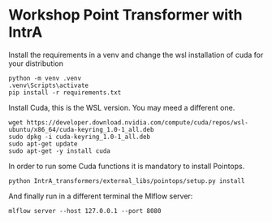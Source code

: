 # Workshop Point Transformer with IntrA

Install the requirements in a venv and change the wsl installation of cuda for your distribution

```console
python -m venv .venv
.venv\Scripts\activate
pip install -r requirements.txt 
```


Install Cuda, this is the WSL version. You may meed a different one.
```console
wget https://developer.download.nvidia.com/compute/cuda/repos/wsl-ubuntu/x86_64/cuda-keyring_1.0-1_all.deb
sudo dpkg -i cuda-keyring_1.0-1_all.deb
sudo apt-get update
sudo apt-get -y install cuda
```

In order to run some Cuda functions it is mandatory to install Pointops.

```console
python IntrA_transformers/external_libs/pointops/setup.py install
```

And finally run in a different terminal the Mlflow server:

```console
mlflow server --host 127.0.0.1 --port 8080
```
